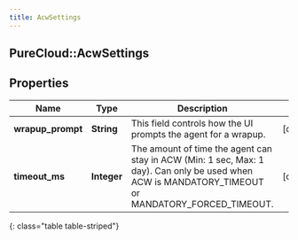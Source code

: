 ```yaml
---
title: AcwSettings
---
```

## PureCloud::AcwSettings

## Properties

|Name | Type | Description | Notes|
|------------ | ------------- | ------------- | -------------|
| **wrapup_prompt** | **String** | This field controls how the UI prompts the agent for a wrapup. | [optional] |
| **timeout_ms** | **Integer** | The amount of time the agent can stay in ACW (Min: 1 sec, Max: 1 day).  Can only be used when ACW is MANDATORY_TIMEOUT or MANDATORY_FORCED_TIMEOUT. | [optional] |
{: class="table table-striped"}


